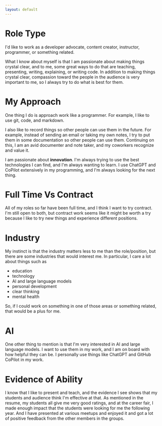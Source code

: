 ```yaml
---
layout: default
---
```


# Role Type

I'd like to work as a developer advocate, content creator, 
instructor, programmer, or something related. 

What I know about myself is
that I am passionate about making things crystal clear, and
to me, some great ways to do that are teaching, presenting, 
writing, explaining, or writing code.  In addition
to making things crystal clear, compassion toward
the people in the audience is very important to me,
so I always try to do what is best for them.


# My Approach

One thing I do is approach work like a programmer.
For example, I like to use git, code, and markdown.

I also like to record things so other people can
use them in the future. For example, instead of
sending an email or taking my own notes, I try
to put them in some documentation so other people
can use them.  Continuing on this, I am an avid
documenter and note taker, and my coworkers
recognize and value it.

I am passionate about **innovation**. I'm always trying
to use the best technologies I can find, and I'm
always wanting to learn. I use ChatGPT and CoPilot
extensively in my programming, and I'm always
looking for the next thing. 



# Full Time Vs Contract

All of my roles so far have been full time, and I think
I want to try contract. I'm still open to both, but contract
work seems like it might be worth a try because I like to
try new things and experience different positions.

# Industry

My instinct is that the industry matters less to me than
the role/position, but there are some industries that would
interest me. In particular, I care a lot about things such as

- education
- technology
- AI and large language models
- personal development
- clear thinking
- mental health

So, if I could work on something in one of those areas or
something related, that would be a plus for me.

# AI

One other thing to mention is that I'm very interested in AI
and large language models. I want to use them in my work,
and I am on board with how helpful they can be. I personally
use things like ChatGPT and GitHub CoPilot in my work.

# Evidence of Ability

I know that I like to present and teach, and the evidence I see
shows that my students and audience think I'm effective at that.
As mentioned in the resume, my students all give me very good
ratings, and at the career fair, I made enough impact that the
students were looking for me the following year.
And I have presented at various meetups and enjoyed it and
got a lot of positive feedback from the other members in the
groups.

